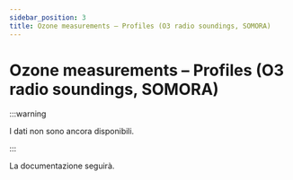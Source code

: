 ```yaml
---
sidebar_position: 3
title: Ozone measurements – Profiles (O3 radio soundings, SOMORA)
---
```


<!-- @NOSPELL@ -->

# Ozone measurements – Profiles (O3 radio soundings, SOMORA)

:::warning

I dati non sono ancora disponibili.

:::

La documentazione seguirà.